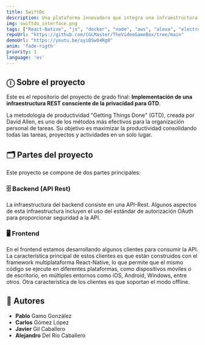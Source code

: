 ```yaml
---
title: SwiftDo
description: Una plataforma innovadora que integra una infraestructura REST consciente de la privacidad para gestionar de forma eficiente tareas y proyectos utilizando la metodología GTD.
img: swiftdo_interface.png
tags: ["React-Native", "js", "docker", "node", "aws", "alexa", "electron", "code"]
repoUrl: "https://github.com/CGLMaster/TheVideoGameBox/tree/main"
demoUrl: "https://youtu.be/ayiB5wO4Rg0"
anim: 'fade-rigth'
priority: 1
language: 'es'
---
```


## ⓘ Sobre el proyecto

Este es el repositorio del proyecto de grado final: **Implementación de una infraestructura REST consciente de la privacidad para GTD**.

La metodología de productividad "Getting Things Done" (GTD), creada por David Allen, es uno de los métodos más efectivos para la organización personal de tareas. Su objetivo es maximizar la productividad consolidando todas las tareas, proyectos y actividades en un solo lugar.

## 🗂️ Partes del proyecto

Este proyecto se compone de dos partes principales:

### 🗄️ Backend (API Rest)

La infraestructura del backend consiste en una API-Rest. Algunos aspectos de esta infraestructura incluyen el uso del estándar de autorización OAuth para proporcionar seguridad a la API.

### 🖥️​ Frontend

En el frontend estamos desarrollando algunos clientes para consumir la API. La característica principal de estos clientes es que están construidos con el framework multiplataforma React-Native, lo que permite que el mismo código se ejecute en diferentes plataformas, como dispositivos móviles o de escritorio, en múltiples entornos como iOS, Android, Windows, entre otros. Otra característica de los clientes es que soportan el modo offline.

## 👥 Autores

- **Pablo** Gamo González
- **Carlos** Gómez López
- **Javier** Gil Caballero
- **Alejandro** Del Río Caballero
